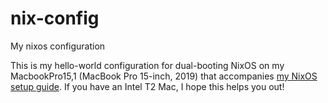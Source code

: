 # nix-config
My nixos configuration

This is my hello-world configuration for dual-booting NixOS on my MacbookPro15,1 (MacBook Pro 15-inch, 2019) that accompanies [my NixOS setup guide](https://dev.to/raymondgh/day-4-reinstalling-nixos-on-my-apfs-t2-intel-macbook-pro-265n). If you have an Intel T2 Mac, I hope this helps you out!
